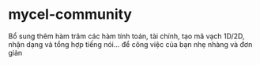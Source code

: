 # mycel-community
Bổ sung thêm hàm trăm các hàm tính toán, tài chính, tạo mã vạch 1D/2D,  nhận dạng và tổng hợp tiếng nói... để công việc của bạn nhẹ nhàng và đơn giản
